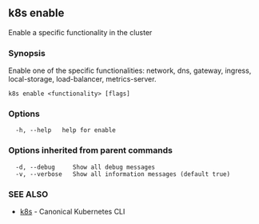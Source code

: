 ## k8s enable

Enable a specific functionality in the cluster

### Synopsis

Enable one of the specific functionalities: network, dns, gateway, ingress, local-storage, load-balancer, metrics-server.

```
k8s enable <functionality> [flags]
```

### Options

```
  -h, --help   help for enable
```

### Options inherited from parent commands

```
  -d, --debug     Show all debug messages
  -v, --verbose   Show all information messages (default true)
```

### SEE ALSO

* [k8s](k8s.md)	 - Canonical Kubernetes CLI

